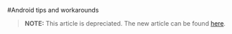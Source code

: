 <properties pageTitle="Android tips and workarounds"
  description="This is an article on bower tutorial"
  services=""
  documentationCenter=""
  authors="bursteg" />

#Android tips and workarounds

> **NOTE:** This article is depreciated. The new article can be found [here](/articles/tips-and-workarounds/android/tips-and-workarounds-android-readme.md).
